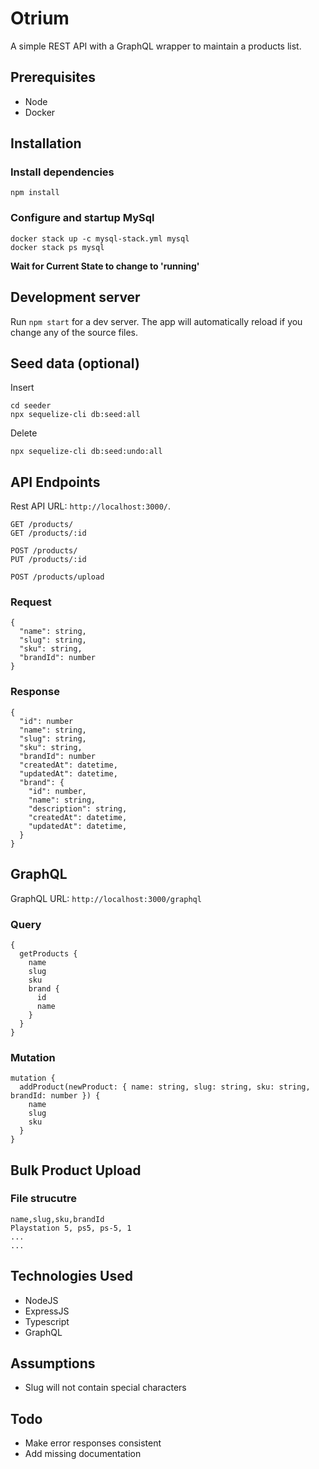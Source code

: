 # Otrium

A simple REST API with a GraphQL wrapper to maintain a products list.

## Prerequisites

* Node
* Docker

## Installation

### Install dependencies
```
npm install
```

### Configure and startup MySql
```
docker stack up -c mysql-stack.yml mysql
docker stack ps mysql
```
**Wait for Current State to change to 'running'**

## Development server

Run `npm start` for a dev server. The app will automatically reload if you change any of the source files.

## Seed data (optional)
Insert
```
cd seeder
npx sequelize-cli db:seed:all
```

Delete
```
npx sequelize-cli db:seed:undo:all
```

## API Endpoints
Rest API URL: `http://localhost:3000/`.

```
GET /products/
GET /products/:id

POST /products/
PUT /products/:id

POST /products/upload
```

### Request

```
{
  "name": string,
  "slug": string,
  "sku": string,
  "brandId": number
}
```

### Response
```
{
  "id": number
  "name": string,
  "slug": string,
  "sku": string,
  "brandId": number
  "createdAt": datetime,
  "updatedAt": datetime,
  "brand": {
    "id": number,
    "name": string,
    "description": string,
    "createdAt": datetime,
    "updatedAt": datetime,
  }
}
```

## GraphQL
GraphQL URL: `http://localhost:3000/graphql`

### Query

```
{
  getProducts {
    name
    slug
    sku
    brand {
      id
      name
    }
  }
}
```

### Mutation
```
mutation {
  addProduct(newProduct: { name: string, slug: string, sku: string, brandId: number }) {
    name
    slug
    sku
  }
}
```

## Bulk Product Upload
### File strucutre

```
name,slug,sku,brandId
Playstation 5, ps5, ps-5, 1
...
...
```

## Technologies Used

* NodeJS
* ExpressJS
* Typescript
* GraphQL

## Assumptions

* Slug will not contain special characters

## Todo

* Make error responses consistent
* Add missing documentation
